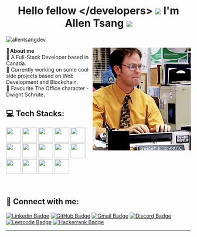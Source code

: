 <h1 align="center">Hello fellow &lt;/developers&gt; <img src="https://blog.joypixels.com/content/images/2019/06/waving_hand_sign_1024.gif" width="30px"> I'm <b>Allen Tsang</b> <img src="https://media.giphy.com/media/WUlplcMpOCEmTGBtBW/giphy.gif" width="40px"></h1> 
<p align="left"> <img src="https://komarev.com/ghpvc/?username=allentsangdev" alt="allentsangdev" /> </p>


<img align="right" src="https://github.com/allentsangdev/allentsangdev/blob/main/dwight-schrute.gif"/>
🧋 <b>About me</b> <br/>
📌 A Full-Stack Developer based in Canada. <br/>
📌 Currently working on some cool side projects based on Web Development and Blockchain. <br/>
📌 Favourite The Office character - Dwight Schrute. <br/>


## 💻 Tech Stacks:

<img src="https://cdn.jsdelivr.net/gh/devicons/devicon/icons/html5/html5-original.svg" width="40" height="40"/> <img src="https://cdn.jsdelivr.net/gh/devicons/devicon/icons/css3/css3-original.svg" width="40" height="40"/> <img src="https://cdn.jsdelivr.net/gh/devicons/devicon/icons/javascript/javascript-original.svg" width="40" height="40" /> <img src="https://cdn.jsdelivr.net/gh/devicons/devicon/icons/react/react-original-wordmark.svg" width="40" height="40" /> <img src="https://cdn.jsdelivr.net/gh/devicons/devicon/icons/materialui/materialui-original.svg" width="40" height="40" /> <img src="https://cdn.jsdelivr.net/gh/devicons/devicon/icons/nodejs/nodejs-plain.svg" width="40" height="40"/> <img src="https://cdn.jsdelivr.net/gh/devicons/devicon/icons/mongodb/mongodb-original-wordmark.svg" width="40" height="40"/> <img src="https://cdn.jsdelivr.net/gh/devicons/devicon/icons/mysql/mysql-original-wordmark.svg" width="40" height="40"/> <img src="https://cdn.jsdelivr.net/gh/devicons/devicon/icons/firebase/firebase-plain-wordmark.svg" width="40" height="40"/> <img src="https://cdn.jsdelivr.net/gh/devicons/devicon/icons/python/python-original-wordmark.svg" width="40" height="40"/> <img src="https://cdn.jsdelivr.net/gh/devicons/devicon/icons/solidity/solidity-original.svg" width="40" height="40"/> <img src="https://cdn.jsdelivr.net/gh/devicons/devicon/icons/git/git-original-wordmark.svg" width="40" height="40"/> <img src="https://cdn.jsdelivr.net/gh/devicons/devicon/icons/docker/docker-original-wordmark.svg" width="40" height="40"/> <img src="https://cdn.jsdelivr.net/gh/devicons/devicon/icons/amazonwebservices/amazonwebservices-plain-wordmark.svg" width="40" height="40"/>
          
<br/>
          
## 📩 Connect with me:

[![Linkedin Badge](https://img.shields.io/badge/LinkedIn-0077B5?style=for-the-badge&logo=linkedin&logoColor=white)](https://www.linkedin.com/in/allen-hs-tg/)
[![GitHub Badge](https://img.shields.io/badge/GitHub-100000?style=for-the-badge&logo=github&logoColor=white)](https://github.com/allentsangdev/)
[![Gmail Badge](https://img.shields.io/badge/Gmail-D14836?style=for-the-badge&logo=gmail&logoColor=white)](mailto:allentsang0804@gmail.com "Email")
[![Discord Badge](https://img.shields.io/badge/Discord-5865F2?style=for-the-badge&logo=discord&logoColor=white)](https://discordapp.com/users/allendev#5784)
[![Leetcode Badge](https://img.shields.io/badge/-LeetCode-FFA116?style=for-the-badge&logo=LeetCode&logoColor=black)](https://leetcode.com/allentsangdev/)
[![Hackerrank Badge](https://img.shields.io/badge/-Hackerrank-2EC866?style=for-the-badge&logo=HackerRank&logoColor=white)](https://www.hackerrank.com/allentsang04?hr_r=1)

****

